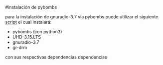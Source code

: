 #instalación de pybombs 

para la instalación de gnuradio-3.7 via pybombs puede utilizar el siguiente [script](Bitacora_GNUradio/documentos/install-gnuradio-3.7.sh) el cual instalará: 

- pybombs (con python3)
- UHD-3.15.LTS
- gnuradio-3.7
- gr-drm

con sus respectivas dependencias dependencias 
